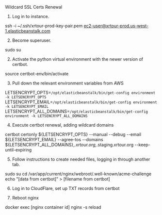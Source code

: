 Wildcard SSL Certs Renewal

1. Log in to instance.

ssh -i ~/.ssh/xrtour-prod-key-pair.pem ec2-user@xrtour-prod.us-west-1.elasticbeanstalk.com

2. Become superuser.

sudo su

2. Activate the python virtual environment with the newer version of certbot.

source certbot-env/bin/activate

3. Pull down the relevant environment variables from AWS

LETSENCRYPT_OPTS=`/opt/elasticbeanstalk/bin/get-config environment -k LETSENCRYPT_OPTS`
LETSENCRYPT_EMAIL=`/opt/elasticbeanstalk/bin/get-config environment -k LETSENCRYPT_EMAIL`
LETSENCRYPT_ALL_DOMAINS=`/opt/elasticbeanstalk/bin/get-config environment -k LETSENCRYPT_ALL_DOMAINS`

4. Execute certbot renewal, adding wildcard domains

certbot certonly ${LETSENCRYPT_OPTS} --manual --debug --email ${LETSENCRYPT_EMAIL} --agree-tos --domains ${LETSENCRYPT_ALL_DOMAINS},_.xrtour.org,_.staging.xrtour.org --keep-until-expiring

5. Follow instructions to create needed files, logging in through another tab.

sudo su
cd /var/app/current/nginx/webroot/.well-known/acme-challenge
echo "[data from certbot]" > [filename from certbot]

6. Log in to CloudFlare, set up TXT records from certbot

7. Reboot nginx

docker exec [nginx container id] nginx -s reload
